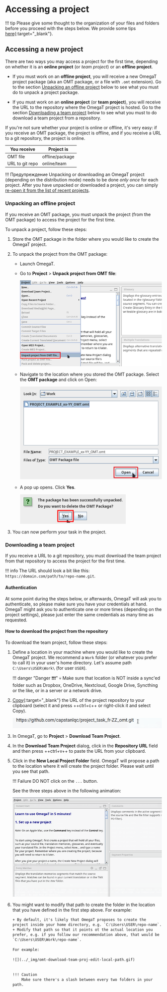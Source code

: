 # Accessing a project

!!! tip
    Please give some thought to the organization of your files and folders before you proceed with the steps below. We provide some tips [here](../../misc/tips/#file-organization){:target="\_blank"}.

<!-- @todo: add file organization tips -->

## Accessing a new project

There are two ways you may access a project for the first time, depending on whether it is an **online project** (or _team project_) or an **offline project**.

- If you must work on an **offline project**, you will receive a new OmegaT project package (aka an OMT package, or a file with `.omt` extension). Go to the section [Unpacking an offline project](#unpacking-an-offline-project) below to see what you must do to unpack a project package.

- If you must work on an **online project** (or **team project**), you will receive the URL to the repository where the OmegaT project is hosted. Go to the section [Downloading a team project](#downloading-a-team-project) below to see what you must to do download a team project from a repository.

If you're not sure whether your project is online or offline, it's very easy: if you receive an OMT package, the project is offline, and if you receive a URL to a git repository, the project is online.

| You receive | Project is |
| --------------- | --------------- |
| OMT file | offline/package |
| URL to git repo | online/team |

!!! Предупреждение
    Unpacking or downloading an OmegaT project (depending on the distribution mode) needs to be done _only once_ for each project. After you have unpacked or downloaded a project, you can simply [re-open it from the list of recent projects](re-opening-an-existing-project).

<!-- @todo: " If you unpack the OMT file again, you might overwrite your changes and lose your work." to be tested... -->

### Unpacking an offline project

If you receive an OMT package, you must unpack the project (from the OMT package) to access the project for the first time.

To unpack a project, follow these steps:

1. Store the OMT package in the folder where you would like to create the OmegaT project.<!-- @todo: tips on file organization -->

2. To unpack the project from the OMT package:

   - Launch OmegaT.

   - Go to **Project** > **Unpack project from OMT file**:<!-- @todo: update screenshot -->

      ![](../_img/01_import_omt_package.png)
      <!-- @todo: update screenshot, current version -->

      <!-- ![](../_img/01_import_omt_package.jpg){ align=right } -->

   - Navigate to the location where you stored the OMT package. Select the **OMT package** and click on Open:

      ![](../_img/02_open_omt_package.png)

   - A pop up opens. Click **Yes**.

      ![](../_img/03_delete_original_package.png)

3. You can now perform your task in the project.

### Downloading a team project

If you receive a URL to a git repository, you must download the team project from that repository to access the project for the first time.

!!! info
    The URL should look a bit like this: `https://domain.com/path/to/repo-name.git`.

#### Authentication

At some point during the steps below, or afterwards, OmegaT will ask you to authenticate, so please make sure you have your credentials at hand. OmegaT might ask you to authenticate one or more times (depending on the project settings), please just enter the same credentials as many time as requested.

#### How to download the project from the repository

To download the team project, follow these steps:

1. Define a location in your machine where you would like to create the OmegaT project. We recommend a `Work` folder (or whatever you prefer to call it) in your user's home directory. Let's assume path `C:\Users\USER\Work\` (for user `USER`).

   !!! danger "Danger ❗❗❗"
       💀
       Make sure that location is NOT inside a sync'ed folder such as Dropbox, OneDrive, Nextcloud, Google Drive, Syncthing or the like, or in a server or a network drive.

2. [Copy](../../tips/#how-to-copy-paste-a-url){:target="\_blank"} the URL of the project repository to your clipboard (select it and press ++ctrl+c++ or right-click it and select Copy).

   ![](../_img/copy-url.gif)

3. In OmegaT, go to **Project** > **Download Team Project**.
   <!-- @todo: update screenshot -->
   <!-- ![](../_img/download-team-project.png) -->

   <!-- That will open the **Download Team Project** dialog. -->
   <!-- ![](../_img/download-git-dialog.png) -->

4. In the **Download Team Project** dialog, click in the **Repository URL** field and then press ++ctrl+v++ to paste the URL from your clipboard.

5. Click in the **New Local Project Folder** field. OmegaT will propose a path to the location where it will create the project folder. Please wait until you see that path.

   !!! Failure
       DO NOT click on the `...` button.

   <!-- ![](../_img/download-git-dialog-default-values.png) -->
   <!-- ![](../_img/download-team-project.gif) -->

   See the three steps above in the following animation:

   ![](../_img/omt-download-team-proj-up-to-local-path.gif)

6. You might want to modify that path to create the folder in the location that you have defined in the first step above. For example:

       + By default, it's likely that OmegaT proposes to create the project inside your home directory, e.g. `C:\Users\USER\repo-name`.
       + Modify that path so that it points ot the actual location you prefer, e.g. if you follow our recommendation above, that would be `C:\Users\USER\Work\repo-name`.

       For example:

       ![](../_img/omt-download-team-proj-edit-local-path.gif)


       !!! Caution
           Make sure there's a slash between every two folders in your path.

   <!-- To do that:

           + Copy the path to the location where you want to create the project, e.g. `C:/Work/`.
           ![](../_img/download-git-dialog-copy-path.gif)
           + Then, in the **New Local Project Folder** field, select the part of the path up to the slash before the project folder and delete it.
           + Then, press ++ctrl+v++ to paste your path in replacement of the deleted part.
           ![](../_img/download-git-dialog-update-path.gif)
           !!! Caution
               Make sure there's a slash between the path that you paste and the project folder name.
-->

## Closing the project

When you are done working for the day, quit OmegaT (++ctrl+q++).

## Re-opening an existing project

After you have received and opened a project for the first time, the project exists in your machine and OmegaT will remember it.

The next times you want to access the project in OmegaT, go to **Project** > **Open Recent Project**. The project you were working on will appear in the list:

![](../_img/04_open_recent_project.jpg)

!!! Примечание
    Make sure the disctinction between _opening_ a **recent** project and _downloading_ or _unpacking_ a **new** project (depending on the distribution mode) is clear. You can open a project that already exists only after you have already unpacked it or downloaded it. In turn, you only need to download or unpack (once) a project that doesn't exist yet in your machine.
